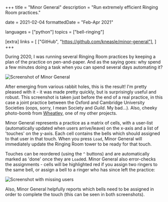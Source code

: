 +++
title = "Minor General"
description = "Run extremely efficient Ringing Room practices."

date = 2021-02-04
formattedDate = "Feb-Apr 2021"

languages = ["python"]
topics = ["bell-ringing"]

[extra]
links = [
    ["GitHub", "https://github.com/kneasle/minor-general"],
]
+++

During 2020, I was running several Ringing Room practices by keeping a plan of the practice on
pen-and-paper.  And as the saying goes: why spend a few minutes doing a task when you can spend
several days automating it?

![Screenshot of Minor General](minor-general/screenshot.png)

After emerging from various rabbit holes, this is the result!  I'm pretty pleased with it - it was
made pretty quickly, but is surprisingly useful and robust.  This screenshot is taken just before
the end of a real practice, in this case a joint practice between the Oxford and Cambridge
University Societies (oops, sorry, I mean Society and _Guild_. My bad...).  Also, cheeky photo-bomb from
[Wheatley](../wheatley), one of my other projects.

Minor General represents a practice as a matrix of cells, with a user-list (automatically updated
when users arrive/leave) on the x-axis and a list of 'touches' on the y-axis.  Each cell contains the
bells which should assigned to that user in that touch.  When you press `Load`, Minor General will
immediately update the Ringing Room tower to be ready for that touch.

Touches can be reordered (using the `^` buttons) and are automatically marked as 'done' once they
are `Load`ed.  Minor General also error-checks the assignments - cells will be highlighted red if
you assign two ringers to the same bell, or assign a bell to a ringer who has since left the
practice:

![Screenshot with missing users](minor-general/screenshot-missing-people.png)

Also, Minor General helpfully reports which bells need to be assigned in order to complete the
touch (this can be seen in both screenshots).
